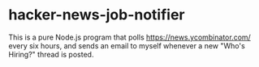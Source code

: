 # hacker-news-job-notifier

This is a pure Node.js program that polls https://news.ycombinator.com/ every six hours, and sends an email to myself whenever a new "Who's Hiring?" thread is posted.
